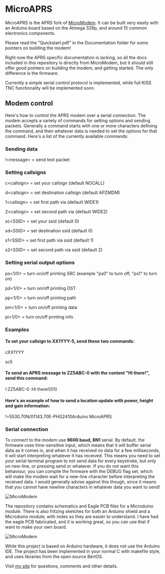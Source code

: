 MicroAPRS
==========

MicroAPRS is the APRS fork of [MicroModem](https://github.com/markqvist/MicroModem). It can be built very easily with an Arduino board based on the Atmega 328p, and around 15 common electronics components.

Please read the "Quickstart.pdf" in the Documentation folder for some pointers on building the modem!

Right now the APRS specific documentation is lacking, so all the docs included in this repository is directly from MicroModem, but it should still offer good pointers on building the modem, and getting started. The only difference is the firmware.

Currently a simple serial control protocol is implemented, while full KISS TNC functionality will be implemented soon.

## Modem control

Here's how to control the APRS modem over a serial connection. The modem accepts a variety of commands for setting options and sending packets. Generally a command starts with one or more characters defining the command, and then whatever data is needed to set the options for that command. Here's a list of the currently available commands:

### Sending data
!\<message\>      = send text packet

### Setting callsigns
c\<callsign\>     = set your callsign (default NOCALL)

d\<callsign\>     = set destination callsign (default APZMDM)

1\<callsign\>     = set first path via (default WIDE1)

2\<callsign\>     = set second path via (default WIDE2)


sc\<SSID\>        = set your ssid (default 0)

sd\<SSID\>        = set destination ssid (default 0)

s1\<SSID\>        = set first path via ssid (default 1)

s2\<SSID\>        = set second path via ssid (default 2)


### Setting serial output options
ps\<1/0\>         = turn on/off printing SRC (example "ps0" to turn off, "ps1" to turn on)

pd\<1/0\>         = turn on/off printing DST

pp\<1/0\>         = turn on/off printing path

pm\<1/0\>         = turn on/off printing data

pi\<1/0\>         = turn on/off printing info


### Examples

#### To set your callsign to XX1YYY-5, send these two commands:
cXX1YYY

sc5

#### To send an APRS message to ZZ5ABC-0 with the content "Hi there!", send this command:
!:ZZ5ABC-0 :Hi there!{01}

#### Here's an example of how to send a location update with power, height and gain information:
!=5530.70N/01143.70E-PHG2410Arduino MicroAPRS

### Serial connection

To connect to the modem use __9600 baud, 8N1__ serial. By default, the firmware uses time-sensitive input, which means that it will buffer serial data as it comes in, and when it has received no data for a few milliseconds, it will start interpreting whatever it has received. This means you need to set your serial terminal program to not send data for every keystroke, but only on new-line, or pressing send or whatever. If you do not want this behaviour, you can compile the firmware with the DEBUG flag set, which will make the modem wait for a new-line character before interpreting the received data. I would generally advise against this though, since it means that you cannot have newline characters in whatever data you want to send!

![MicroModem](https://raw.githubusercontent.com/markqvist/MicroModem/master/Design/Images/1.jpg)

The repository contains schematics and Eagle PCB files for a Microduino module. There is also fritzing sketches for both an Arduino shield and a Microduino module, with notes so they are easier to understand. I have had the eagle PCB fabricated, and it is working great, so you can use that if want to make your own board.

![MicroModem](https://raw.githubusercontent.com/markqvist/MicroModem/master/Design/Images/PCB-lo.png)

While this project is based on Arduino hardware, it does not use the Arduino IDE. The project has been implemented in your normal C with makefile style, and uses libraries from the open source BertOS.

Visit [my site](http://unsigned.io) for questions, comments and other details.
